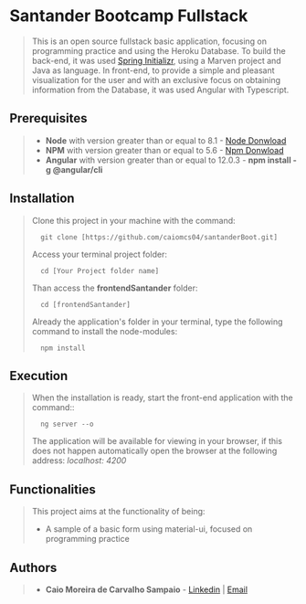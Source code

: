 
# Santander Bootcamp Fullstack

>This is an open source fullstack basic application, focusing on programming practice and using the Heroku Database. To build the back-end, it was used [Spring Initializr](https://start.spring.io/), using a Marven project and Java as language.
In front-end, to provide a simple and pleasant visualization for the user and with an exclusive focus on obtaining information from the Database, it was used Angular with Typescript.

## Prerequisites

> - **Node** with version greater than or equal to 8.1 - [Node Donwload](https://nodejs.org/pt-br/download/)
> - **NPM**  with version greater than or equal to 5.6 - [Npm Donwload](https://www.npmjs.com/package/download)
> - **Angular** with version greater than or equal to 12.0.3 - **npm install -g @angular/cli**

## Installation

> Clone this project in your machine with the command:
> ```
> 	git clone [https://github.com/caiomcs04/santanderBoot.git]
> ```
>Access your terminal project folder:
> ```
> 	cd [Your Project folder name]
> ```
> Than access the **frontendSantander** folder:
> ```
> 	cd [frontendSantander]
> ```
> Already the application's folder in your terminal, type the following command to install the node-modules:
> ```
> 	npm install
> ```

## Execution

>  When the installation is ready, start the front-end application with the command::
> ```
> 	ng server --o
> ```
>The application will be available for viewing in your browser, if this does not happen automatically open the browser at the following address: _localhost: 4200_

## Functionalities

> This project aims at the functionality of being: 
> - A sample of a basic form using material-ui, focused on programming practice

## Authors

> - **Caio Moreira de Carvalho Sampaio** - [Linkedin](https://www.linkedin.com/in/caio-sampaio-b02a3669/) | [Email](caio6c@yahoo.com.br)
